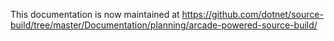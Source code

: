 This documentation is now maintained at https://github.com/dotnet/source-build/tree/master/Documentation/planning/arcade-powered-source-build/
